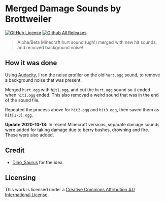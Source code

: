 Merged Damage Sounds by Brottweiler
==========

[![GitHub License](https://img.shields.io/badge/license-CC%20BY%204.0-blue)](http://creativecommons.org/licenses/by/4.0/)
[![Github All Releases](https://img.shields.io/github/downloads/Brottweiler/Merged-Damage-Sounds/total.svg)](https://github.com/Brottweiler/Merged-Damage-Sounds/releases)

>Alpha/Beta Minecraft hurt sound (ugh!) merged with new hit sounds, and removed background noise!

How it was done
------
Using [Audacity](http://audacityteam.org/), I ran the noise profiler on the old `hurt.ogg` sound, to remove a background noise that was present.

Merged `hurt.ogg` with `hit1.ogg`, and cut the `hurt.ogg` sound so it ended when `hit1.ogg` ended. This also removed a weird sound that was in the end of the sound file.

Repeated the process above for `hit2.ogg` and `hit3.ogg`, then saved them as `hit[1-3].ogg`.

**Update 2020-10-18**: In recent Minecraft versions, separate damage sounds were added for taking damage due to berry bushes, drowning and fire. These were also added.

Credit
------
* [Dino_Saurus](https://web.archive.org/web/20160920072616/https://oc.tc/Dino_Saurus) for the idea.

Licensing
------

This work is licensed under a [Creative Commons Attribution 4.0 International License](http://creativecommons.org/licenses/by/4.0/).
